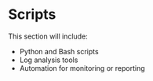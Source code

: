 # Scripts

This section will include:
- Python and Bash scripts
- Log analysis tools
- Automation for monitoring or reporting

